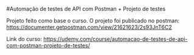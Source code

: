 #Automação de testes de API com Postman + Projeto de testes

Projeto feito como base o curso.
O projeto foi publicado no postman: https://documenter.getpostman.com/view/21621623/2s93JnT6C2

Link do curso: https://udemy.com/course/automacao-de-testes-de-api-com-postman-projeto-de-testes/

